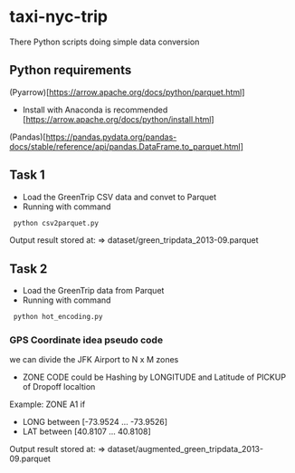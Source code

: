 # taxi-nyc-trip

There Python scripts doing simple data conversion

## Python requirements

(Pyarrow)[https://arrow.apache.org/docs/python/parquet.html]

- Install with Anaconda is recommended [https://arrow.apache.org/docs/python/install.html]

(Pandas)[https://pandas.pydata.org/pandas-docs/stable/reference/api/pandas.DataFrame.to_parquet.html]

## Task 1

- Load the GreenTrip CSV data and convet to Parquet
- Running with command

```bash
 python csv2parquet.py
```

Output result stored at:
=> dataset/green_tripdata_2013-09.parquet

## Task 2

- Load the GreenTrip data from Parquet
- Running with command

```bash
 python hot_encoding.py
```

### GPS Coordinate idea pseudo code

we can divide the JFK Airport to N x M zones

- ZONE CODE could be Hashing by LONGITUDE and Latitude of PICKUP of Dropoff localtion

Example:
ZONE A1 if

- LONG between [-73.9524 ... -73.9526]
- LAT between [40.8107 ... 40.8108]

Output result stored at:
=> dataset/augmented_green_tripdata_2013-09.parquet
